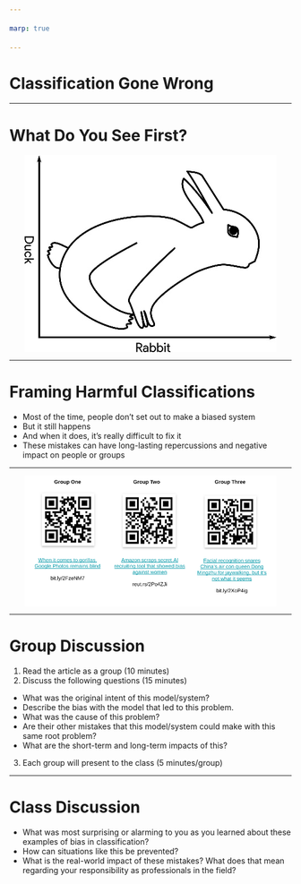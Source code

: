 ```yaml
---

marp: true

---
```


<style>
img[alt~="center"] {
  display: block;
  margin: 0 auto;
}
</style>

# Classification Gone Wrong

<!--

*Note to facilitator: This is an activity best used during the Classification lessons in Track 4.*
*It focuses on small group discussions and involves limited setup and facilitation by the instructor.
It would best be taught in about 35 minutes, but it could be stretched to 45 minutes depending on the number of groups and how long you want to allow for discussion.*
-->

---

# What Do You See First?

![center](res/classificationgonewrong1.jpeg)

<!--
When you look at this, what do you see first?

Raise your hand if it's a duck you see first. Raise your hand if it's a rabbit you see first.

You've likely seen similar ambiguous images, images where one thing jumps out at you at first, and it takes a little longer to see something else. This phenomenon is likely based on humans and their individual schemas.

But models can make the same kinds of errors, which can lead to some serious issues.

Today we'll discuss three separate scenarios of classifications that did not go as planned and the impact they caused.

* Image name: res/classificationgonewrong1.jpeg
  * Repo link: https://github.com/google/applied-machine-learning-intensive/tree/master/content/04_classification/xx_classification_gone_wrong/res/classificationgonewrong1.jpeg
  * Source https://github.com/google/applied-machine-learning-intensive/tree/master/content/04_classification/xx_classification_gone_wrong/res/classificationgonewrong1.jpeg by Author Google LLC under License Copyright [2020] Google LLC.
-->

---

# Framing Harmful Classifications

* Most of the time, people don’t set out to make a biased system
* But it still happens
* And when it does, it’s really difficult to fix it
* These mistakes can have long-lasting repercussions and negative impact on people or groups

<!--
Most people don’t set out to make a harmful or biased system; they set out to create a model that does one thing, but it ends up having other effects that could be unintended.

This happens frequently. You can search for many, many examples of machine learning projects gone awry, some more serious than others.

When these mistakes occur, they're often very difficult to remedy because they require collecting new data, retraining a model, etc.

If your dataset was biased to begin with, then focusing your data collection on only one type of data to remedy your initial issue may lead to another type of bias.

These mistakes can have a negative and far-reaching impact on people or entire groups.
-->

---

![center](res/classificationgonewrong2.png)

<!--
Let's break into groups by counting off 1, 2, and 3.

Group 1, you will read the corresponding article. The same goes for groups 2 and 3.

* Image name: res/classificationgonewrong2.png
  * Repo link: https://github.com/google/applied-machine-learning-intensive/tree/master/content/04_classification/xx_classification_gone_wrong/res/classificationgonewrong2.png
  * Source https://github.com/google/applied-machine-learning-intensive/tree/master/content/04_classification/xx_classification_gone_wrong/res/classificationgonewrong2.png by Author Google LLC under License Copyright [2020] Google LLC.
-->

---

# Group Discussion

1. Read the article as a group (10 minutes)
1. Discuss the following questions (15 minutes)
  * What was the original intent of this model/system?
  * Describe the bias with the model that led to this problem.
  * What was the cause of this problem?
  * Are their other mistakes that this model/system could make with this same root problem?
  * What are the short-term and long-term impacts of this?
3. Each group will present to the class (5 minutes/group)

<!--
Each group will read their article and discuss these questions. After reading and your group discussion, each group will present to the class. You may have one member of your group present or several. When planning this 5-minute presentation, please allow one minute for questions.

*Give students a 5-minute warning to begin building a short presentation for the rest of the class.
You can give students easel boards or posters to use as an aid to present or have them just use notes to verbally present.
-->

---

# Class Discussion

* What was most surprising or alarming to you as you learned about these examples of bias in classification?
* How can situations like this be prevented?
* What is the real-world impact of these mistakes? What does that mean regarding your responsibility as professionals in the field?

<!--

*Note: If time permits, open up the discussion to the entire class after each group has presented. Encourage more follow-up questions and/or reflections of the questions listed on the slide.
-->
